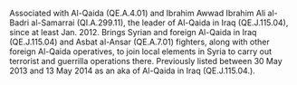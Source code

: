  Associated with Al-Qaida (QE.A.4.01) and Ibrahim Awwad Ibrahim Ali al-Badri
al-Samarrai (QI.A.299.11), the leader of Al-Qaida in Iraq (QE.J.115.04), since
at least Jan. 2012. Brings Syrian and foreign Al-Qaida in Iraq (QE.J.115.04)
and Asbat al-Ansar (QE.A.7.01) fighters, along with other foreign Al-Qaida
operatives, to join local elements in Syria to carry out terrorist and 
guerrilla operations there. Previously listed between 30 May 2013 and 13 May 
2014 as an aka of Al-Qaida in Iraq (QE.J.115.04.).
